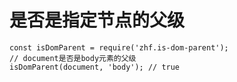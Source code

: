 # 是否是指定节点的父级
```
const isDomParent = require('zhf.is-dom-parent');
// document是否是body元素的父级
isDomParent(document, 'body'); // true
```
